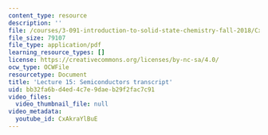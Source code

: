 ```yaml
---
content_type: resource
description: ''
file: /courses/3-091-introduction-to-solid-state-chemistry-fall-2018/CxAkraYlBuE_transcript.pdf
file_size: 79107
file_type: application/pdf
learning_resource_types: []
license: https://creativecommons.org/licenses/by-nc-sa/4.0/
ocw_type: OCWFile
resourcetype: Document
title: 'Lecture 15: Semiconductors transcript'
uid: bb32fa6b-d4ed-4c7e-9dae-b29f2fac7c91
video_files:
  video_thumbnail_file: null
video_metadata:
  youtube_id: CxAkraYlBuE
---
```


